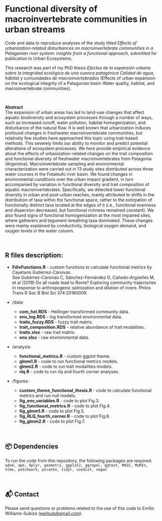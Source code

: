 # Functional diversity of macroinvertebrate communities in urban streams

Code and data to reproduce analyses of the study titled *Effects of urbanization-related disturbances on macroinvertebrate communities in a Patagonian river system: insights from a functional approach*, submitted for publication to Urban Ecosystems. </br> 


This research was part of my PhD thesis *Efectos de la expansión urbana sobre la integridad ecológica de una cuenca patagónica
Calidad de agua, hábitat y comunidades de macroinvertebrados* (Effects of urban expansion on the ecological integrity of a Patagonian basin
Water quality, habitat, and macroinvertebrate communities).</br>

&nbsp;

**Abstract** </br>
The expansion of urban areas has led to land-use changes that affect aquatic biodiversity and ecosystem processes through a number of ways, such as increased runoff, water pollution, habitat homogenization, and disturbance of the natural flow. It is well known that urbanization induces profound changes in freshwater macroinvertebrate communities, but relatively few studies have approached this topic using trait-based methods. This severely limits our ability to monitor and predict potential alterations of ecosystem processes. We here provide empirical evidence about the effects of urbanization-related changes on the trait composition and functional diversity of freshwater macroinvertebrates from Patagonia (Argentina). Macroinvertebrate sampling and environmental characterization were carried out in 13 study sites distributed across three water courses in the Futaleufú river basin. We found changes in environmental conditions over the urban impact gradient, in turn accompanied by variation in functional diversity and trait composition of aquatic macroinvertebrates. Specifically, we detected lower functional diversity in urban and post-urban reaches, mainly attributed to shifts in the distribution of taxa within the functional space, rather to the extirpation of functionally distinct taxa located at the edges of it (i.e., functional evenness and dispersion decreased, but functional richness remained constant). We also found signs of functional homogenization at the most impaired sites, where gatherers and tegument-breathing taxa dominated. These changes were mainly explained by conductivity, biological oxygen demand, and oxygen levels in the water column.

&nbsp;

## R files description:
* **FdivFunctions.R** - custom functions to calculate functional metrics  by Cayetano Gutiérrez-Cánovas. </br>See Gutiérrez-Cánovas C, Sánchez-Fernández D, Cañedo-Argüelles M, et al (2019) Do all roads lead to Rome? Exploring community trajectories in response to anthropogenic salinization and dilution of rivers. Philos Trans R Soc B Biol Sci 374:20180009.

* /data:
  * **com_hel.RDS** - Hellinger transformed community data.
  * **env_log.RDS** - log transformed environmental data.
  * **traits_fuzzy.RDS** - fuzzy trait matrix.
  * **trait_composition.RDS** - relative abundance of trait modalities.
  * **traits.xlsx** - raw trait matrix.
  * **env.xlsx** - raw environmental data.

* /analysis:
  * **functional_metrics.R** - custom ggplot theme.
  * **glmm1.R** - code to run functional metrics models.
  * **glmm2.R** - code to run trait modalities models.
  * **rlq.R** - code to run rlq and fourth corner analyses.

* /figures:
  * **custom_theme_functional_thesis.R** - code to calculate functional metrics and run null models.
  * **fig_env_variables.R** - code to plot Fig.3.
  * **fig_functional_metrics.R** - code to plot Fig.4.
  * **fig_glmm1.R** - code to plot Fig.5.
  * **fig_RLQ_fourth_corner.R** - code to plot Fig.6.
  * **fig_glmm2.R** - code to plot Fig.7.
  
&nbsp;

## 📦 Dependencies
To run the code from this repository, the following packages are required: 
```ade4, ape, dplyr, geometry, ggplot2, ggrepel, ggtext, MASS, MuMIn, nlme, patchwork, picante, tidyr, usedist, vegan```

&nbsp;

## 📬 Contact
Please send questions or problems related to the use of this code to Emilio Williams-Subiza (ewilsub@gmail.com).
